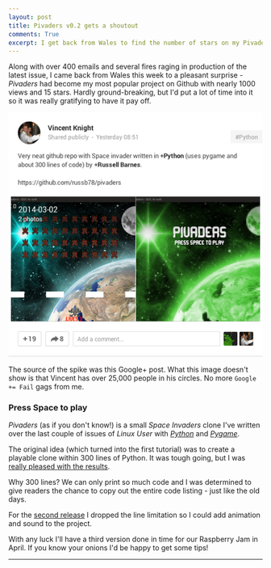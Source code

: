 ```yaml
---
layout: post
title: Pivaders v0.2 gets a shoutout
comments: True
excerpt: I get back from Wales to find the number of stars on my Pivaders Github page had tripled...
---
```


Along with over 400 emails and several fires raging in production of the latest issue, I came back from Wales this week to a pleasant surprise - *Pivaders* had become my most popular project on Github with nearly 1000 views and 15 stars. Hardly ground-breaking, but I'd put a lot of time into it so it was really gratifying to have it pay off.

![Google Plus](/assets/pivaders_google_plus.png "Thanks Vincent!")

The source of the spike was this Google+ post.
What this image doesn't show is that Vincent has over 25,000 people in his circles. 
No more `Google += Fail` gags from me. 

### Press Space to play
*Pivaders* (as if you don't know!) is a small *Space Invaders* clone I've written over the last couple of issues of *Linux User* with [*Python*][1] and [*Pygame*][2]. 

The original idea (which turned into the first tutorial) was to create a playable clone within 300 lines of Python. It was tough going, but I was [really pleased with the results][3]. 

Why 300 lines? We can only print so much code and I was determined to give readers the chance to copy out the entire code listing - just like the old days.

For the [second release][4] I dropped the line limitation so I could add animation and sound to the project. 

With any luck I'll have a third version done in time for our Raspberry Jam in April. If you know your onions I'd be happy to get some tips!

[1]: http://python.org "Python homepage"
[2]: http://pygame.org "Pygame homepage"
[3]: https://github.com/russb78/pivaders/releases/tag/0.1 "Pivaders v0.1"
[4]: https://github.com/russb78/pivaders/releases/tag/0.1 "Pivaders v0.2"
---